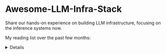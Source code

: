 # Awesome-LLM-Infra-Stack

Share our hands-on experience on building LLM infrastructure, focusing on the inference systems now.

My reading list over the past few months:
<details>
  Tbd...
</details>
